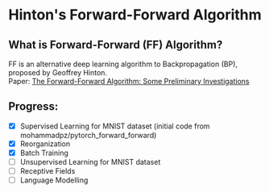 # Hinton's Forward-Forward Algorithm
## What is Forward-Forward (FF) Algorithm?
FF is an alternative deep learning algorithm to Backpropagation (BP), proposed by Geoffrey Hinton.\
Paper: [The Forward-Forward Algorithm: Some Preliminary Investigations](https://www.cs.toronto.edu/~hinton/FFA13.pdf)

## Progress:
- [x] Supervised Learning for MNIST dataset (initial code from mohammadpz/pytorch_forward_forward)
- [x] Reorganization
- [x] Batch Training
- [ ] Unsupervised Learning for MNIST dataset
- [ ] Receptive Fields
- [ ] Language Modelling
